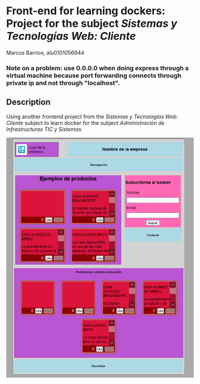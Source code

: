 # Front-end for learning dockers: Project for the subject *Sistemas y Tecnologías Web: Cliente*

Marcos Barrios, alu0101056944

### Note on a problem: use 0.0.0.0 when doing express through a virtual machine because port forwarding connects through private ip and not through "localhost".

## Description

Using another frontend project from the *Sistemas y Tecnologías Web: Cliente* subject to learn docker for the subject *Administración de Infrastructuras TIC y Sistemas*.

![Webpage image 2](docs/webpage_2.PNG)
